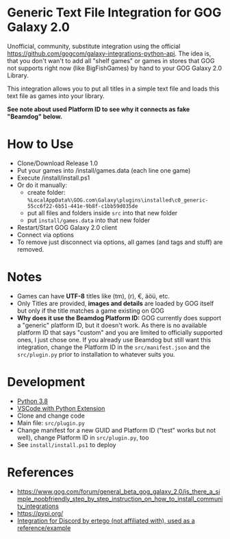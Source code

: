 # Generic Text File Integration for GOG Galaxy 2.0
Unofficial, community, substitute integration using the official https://github.com/gogcom/galaxy-integrations-python-api.
The idea is, that you don't wan't to add all "shelf games" or games in stores that GOG not supports right now (like BigFishGames) by hand to your GOG Galaxy 2.0 Library. 

This integration allows you to put all titles in a simple text file and loads this text file as games into your library.

**See note about used Platform ID to see why it connects as fake "Beamdog" below.**

# How to Use
- Clone/Download Release 1.0
- Put your games into /install/games.data (each line one game)
- Execute /install/install.ps1
- Or do it manually:
	- create folder: `%LocalAppData%\GOG.com\Galaxy\plugins\installed\c0_generic-55cc6f22-6b51-441e-9b8f-c1bb59d035de`
	- put all files and folders inside `src` into that new folder
	- put `install/games.data` into that new folder
- Restart/Start GOG Galaxy 2.0 client
- Connect via options
- To remove just disconnect via options, all games (and tags and stuff) are removed.

# Notes
- Games can have **UTF-8** titles like (tm), (r), €, äöü, etc.
- Only Titles are provided, **images and details** are loaded by GOG itself but only if the title matches a game existing on GOG
- **Why does it use the Beamdog Platform ID:** GOG currently does support a "generic" platform ID, but it doesn't work. As there is no available platform ID that says "custom" and you are limited to officially supported ones, I just chose one. If you already use Beamdog but still want this integration, change the Platform ID in the `src/manifest.json` and the `src/plugin.py` prior to installation to whatever suits you.

# Development
- [Python 3.8](https://www.python.org/downloads/release/python-382/)
- [VSCode with Python Extension](https://code.visualstudio.com/docs/python/python-tutorial#_install-and-use-packages)
- Clone and change code
- Main file: `src/plugin.py`
- Change manifest for a new GUID and Platform ID ("test" works but not well), change Platform ID in `src/plugin.py`, too
- See `install/install.ps1` to deploy

# References
- https://www.gog.com/forum/general_beta_gog_galaxy_2.0/is_there_a_simple_noobfriendly_step_by_step_instruction_on_how_to_install_community_integrations
- https://pypi.org/
- [Integration for Discord by ertego (not affiliated with), used as a reference/example](https://github.com/Ertego/gog-galaxy-discord)
